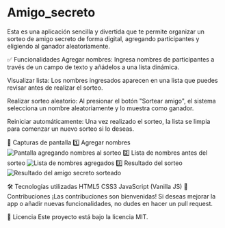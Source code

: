 # Amigo_secreto
Esta es una aplicación sencilla y divertida que te permite organizar un sorteo de amigo secreto de forma digital, agregando participantes y eligiendo al ganador aleatoriamente.

✅ Funcionalidades
Agregar nombres:
Ingresa nombres de participantes a través de un campo de texto y añádelos a una lista dinámica.

Visualizar lista:
Los nombres ingresados aparecen en una lista que puedes revisar antes de realizar el sorteo.

Realizar sorteo aleatorio:
Al presionar el botón "Sortear amigo", el sistema selecciona un nombre aleatoriamente y lo muestra como ganador.

Reiniciar automáticamente:
Una vez realizado el sorteo, la lista se limpia para comenzar un nuevo sorteo si lo deseas.

📸 Capturas de pantalla
1️⃣ Agregar nombres
<img src="![agregar nombres](https://github.com/dan1el952/Amigo_secreto/blob/main/avace/Lista%20de%20nombres.jpg)" alt="Pantalla agregando nombres al sorteo" width="500">
2️⃣ Lista de nombres antes del sorteo
<img src="![lista nombres](https://github.com/dan1el952/Amigo_secreto/blob/main/avace/agregar%20nombres.jpg" alt="Lista de nombres agregados" width="500)">
3️⃣ Resultado del sorteo
<img src="![Resulatado](https://github.com/dan1el952/Amigo_secreto/blob/main/avace/resultado.jpg)" alt="Resultado del amigo secreto sorteado" width="500">

🛠 Tecnologías utilizadas
HTML5
CSS3
JavaScript (Vanilla JS)
🤝 Contribuciones
¡Las contribuciones son bienvenidas! Si deseas mejorar la app o añadir nuevas funcionalidades, no dudes en hacer un pull request.

📄 Licencia
Este proyecto está bajo la licencia MIT.
